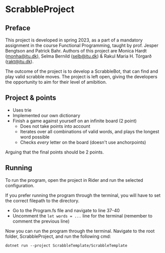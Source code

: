 # ScrabbleProject

## Preface

This project is developed in spring 2023, as a part of a mandatory assignment in the course Functional Programming, taught by prof. Jesper Bengtson and Patrick Bahr. Authors of this project are Monica Hardt (monha@itu.dk), Selma Bernild (selb@itu.dk) & Rakul Maria H. Tórgarð (rakt@itu.dk).

The outcome of the project is to develop a ScrabbleBot, that can find and play valid scrabble moves. The project is left open, giving the developers the opportunity to aim for their level of amibition.

## Project & points

- Uses trie
- Implemented our own dictionary
- Finish a game against yourself on an infinite board (2 point)
  - Does not take points into account
  - Iterates over all combinations of valid words, and plays the longest word possible
  - Checks *every* letter on the board (doesn't use anchorpoints)

Arguing that the final points should be 2 points.

## Running

To run the program, open the project in Rider and run the selected configuration.

If you prefer running the program through the terminal, you will have to set the correct filepath to the directory.

- Go to the Program.fs file and navigate to line 37-40
- Uncomment the ```let words = ...``` line for the terminal (remember to comment the previous line)  

Now you can run the program through the terminal. Navigate to the root folder, ScrabbleProject, and run the following cmd:

    dotnet run --project ScrabbleTemplate/ScrabbleTemplate
